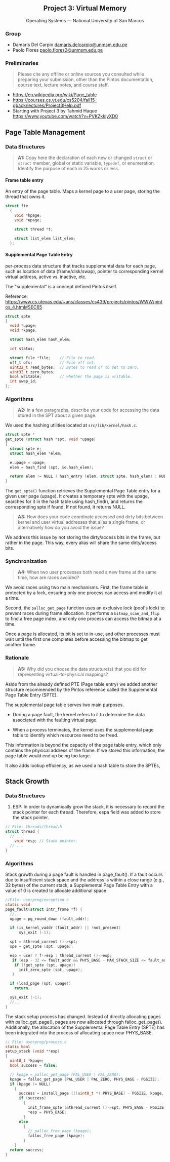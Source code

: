 <!-- markdownlint-disable MD033 MD024 MD041 -->

<div align="center">

<h2>Project 3: Virtual Memory</h2>

Operating Systems — National University of San Marcos

</div>

### Group

- Damaris Del Carpio [damaris.delcarpio@unmsm.edu.pe](mailto:damaris.delcarpio@unmsm.edu.pe)
- Paolo Flores [paolo.flores2@unmsm.edu.pe](mailto:paolo.flores2@unmsm.edu.pe)

### Preliminaries

> Please cite any offline or online sources you consulted while
> preparing your submission, other than the Pintos documentation, course
> text, lecture notes, and course staff.

- <https://en.wikipedia.org/wiki/Page_table>
- <https://courses.cs.vt.edu/cs5204/fall15-gback/lectures/Project3Help.pdf>
- Starting with Project 3 by Tahmid Haque <https://www.youtube.com/watch?v=PVKZkkiyXD0>

## Page Table Management

### Data Structures

> **A1:** Copy here the declaration of each new or changed `struct` or
> `struct` member, global or static variable, `typedef`, or
> enumeration.  Identify the purpose of each in 25 words or less.

#### Frame table entry

An entry of the page table. Maps a kernel page to a user page, storing
the thread that owns it.

```c
struct fte
  {
    void *kpage;
    void *upage;

    struct thread *t;

    struct list_elem list_elem;
  };
```

#### Supplemental Page Table Entry

per-process data structure that tracks supplemental data for each page,
such as location of data (frame/disk/swap), pointer to corresponding kernel
virtual address, active vs. inactive, etc.

The "supplemental" is a concept defined Pintos itself.

Reference: <https://www.cs.utexas.edu/~ans/classes/cs439/projects/pintos/WWW/pintos_4.html#SEC65>

```c
struct spte
{
  void *upage;
  void *kpage;

  struct hash_elem hash_elem;

  int status;

  struct file *file;    // File to read.
  off_t ofs;            // File off set.
  uint32_t read_bytes;  // Bytes to read or to set to zero.
  uint32_t zero_bytes;
  bool writable;        // whether the page is writable.
  int swap_id;
};
```

### Algorithms

> **A2:** In a few paragraphs, describe your code for accessing the data
> stored in the SPT about a given page.

We used the hashing utilities located at `src/lib/kernel/hash.c`.

```c
struct spte *
get_spte (struct hash *spt, void *upage)
{
  struct spte e;
  struct hash_elem *elem;

  e.upage = upage;
  elem = hash_find (spt, &e.hash_elem);

  return elem != NULL ? hash_entry (elem, struct spte, hash_elem) : NULL;
}
```
The `get_spte()` function retrieves the Supplemental Page Table entry for
a given user page (upage). It creates a temporary spte with the upage,
searches for it in the hash table using hash_find(), and returns the
corresponding spte if found. If not found, it returns NULL.

> **A3:** How does your code coordinate accessed and dirty bits between
> kernel and user virtual addresses that alias a single frame, or
> alternatively how do you avoid the issue?

We address this issue by not storing the dirty/access bits in the frame,
but rather in the page. This way, every alias will share the same dirty/access
bits.

### Synchronization

> **A4:** When two user processes both need a new frame at the same time,
> how are races avoided?

We avoid races using two main mechanisms. First, the frame table is protected
by a lock, ensuring only one process can access and modify it at a time.

Second, the `palloc_get_page` function uses an exclusive lock (pool's lock) to
prevent races during frame allocation. It performs a `bitmap_scan_and_flip` to
find a free page index, and only one process can access the bitmap at a time.

Once a page is allocated, its bit is set to in-use, and other processes must
wait until the first one completes before accessing the bitmap to get another
frame.

### Rationale

> **A5:** Why did you choose the data structure(s) that you did for
> representing virtual-to-physical mappings?

Aside from the already defined PTE (Page table entry) we added another
structure recommended by the Pintos reference called the Supplemental Page Table
Entry (SPTE).

The supplemental page table serves two main purposes.

- During a page fault, the kernel refers to it to determine the data
  associated with the faulting virtual page.

- When a process terminates, the kernel uses the supplemental page table
  to identify which resources need to be freed.

This information is beyond the capacity of the page table entry, which only
contains the physical address of the frame. If we stored this information,
the page table would end up being too large.

It also adds lookup efficiency, as we used a hash table to store the SPTEs,

## Stack Growth

### Data Structures

1. ESP: In order to dynamically grow the stack, it is necessary to record the stack pointer for each thread. Therefore, espa field was added to store the stack pointer.

```c
// File: threads/thread.h
struct thread {
  // ...
    void *esp; // Stack pointer.
  // ...
}
```

### Algorithms

Stack growth during a page fault is handled in page_fault(). If a fault occurs due to insufficient stack space and the address is within a close range (e.g., 32 bytes) of the current stack, a Supplemental Page Table Entry with a value of 0 is created to allocate additional space.

```c
//File: userprog/exception.c
static void
page_fault(struct intr_frame *f) {
  //...
  upage = pg_round_down (fault_addr);

  if (is_kernel_vaddr (fault_addr) || !not_present)
      sys_exit (-1);

  spt = &thread_current ()->spt;
  spe = get_spte (spt, upage);

  esp = user ? f->esp : thread_current ()->esp;
   if (esp - 32 <= fault_addr && PHYS_BASE - MAX_STACK_SIZE <= fault_addr) {
    if (!get_spte (spt, upage))
      init_zero_spte (spt, upage);
   }

  if (load_page (spt, upage))
    return;

  sys_exit (-1);
  //...
}
```

The stack setup process has changed. Instead of directly allocating pages with
palloc_get_page(), pages are now allocated through falloc_get_page().
Additionally, the allocation of the Supplemental Page Table Entry (SPTE) has
been integrated into the process of allocating space near PHYS_BASE.

```c
// File: userprog/process.c
static bool
setup_stack (void **esp)
{
  uint8_t *kpage;
  bool success = false;

  // kpage = palloc_get_page (PAL_USER | PAL_ZERO);
  kpage = falloc_get_page (PAL_USER | PAL_ZERO, PHYS_BASE - PGSIZE);
  if (kpage != NULL)
    {
      success = install_page (((uint8_t *) PHYS_BASE) - PGSIZE, kpage, true);
      if (success)
        {
          init_frame_spte (&thread_current ()->spt, PHYS_BASE - PGSIZE, kpage);
          *esp = PHYS_BASE;
        }
      else
        {
          // palloc_free_page (kpage);
          falloc_free_page (kpage);
        }
    }
  return success;
}
```
